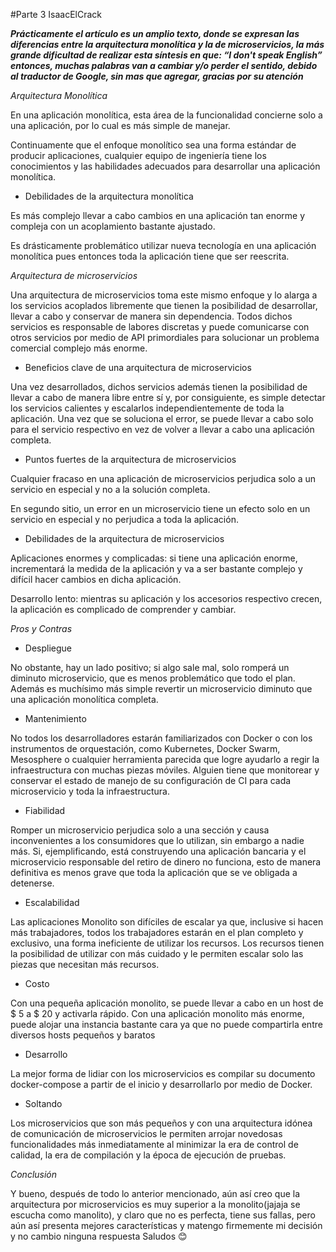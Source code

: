 #Parte 3 IsaacElCrack

**_Prácticamente el artículo es un amplio texto, donde se expresan las diferencias entre la arquitectura monolítica y la de microservicios, la más grande dificultad de realizar esta síntesis en que: “I don't speak English” entonces, muchas palabras van a cambiar y/o perder el sentido, debido al traductor de Google, sin mas que agregar, gracias por su atención_**

_Arquitectura Monolítica_

En una aplicación monolítica, esta área de la funcionalidad concierne solo a una aplicación, por lo cual es más simple de manejar. 

Continuamente que el enfoque monolítico sea una forma estándar de producir aplicaciones, cualquier equipo de ingeniería tiene los conocimientos y las habilidades adecuados para desarrollar una aplicación monolítica. 

- Debilidades de la arquitectura monolítica

Es más complejo llevar a cabo cambios en una aplicación tan enorme y compleja con un acoplamiento bastante ajustado. 

Es drásticamente problemático utilizar nueva tecnología en una aplicación monolítica pues entonces toda la aplicación tiene que ser reescrita. 

_Arquitectura de microservicios_

Una arquitectura de microservicios toma este mismo enfoque y lo alarga a los servicios acoplados libremente que tienen la posibilidad de desarrollar, llevar a cabo y conservar de manera sin dependencia. Todos dichos servicios es responsable de labores discretas y puede comunicarse con otros servicios por medio de API primordiales para solucionar un problema comercial complejo más enorme. 

- Beneficios clave de una arquitectura de microservicios 

Una vez desarrollados, dichos servicios además tienen la posibilidad de llevar a cabo de manera libre entre sí y, por consiguiente, es simple detectar los servicios calientes y escalarlos independientemente de toda la aplicación. Una vez que se soluciona el error, se puede llevar a cabo solo para el servicio respectivo en vez de volver a llevar a cabo una aplicación completa. 

- Puntos fuertes de la arquitectura de microservicios 

Cualquier fracaso en una aplicación de microservicios perjudica solo a un servicio en especial y no a la solución completa. 

En segundo sitio, un error en un microservicio tiene un efecto solo en un servicio en especial y no perjudica a toda la aplicación. 

- Debilidades de la arquitectura de microservicios 

Aplicaciones enormes y complicadas: si tiene una aplicación enorme, incrementará la medida de la aplicación y va a ser bastante complejo y difícil hacer cambios en dicha aplicación. 

Desarrollo lento: mientras su aplicación y los accesorios respectivo crecen, la aplicación es complicado de comprender y cambiar. 

_Pros y Contras_

- Despliegue 

No obstante, hay un lado positivo; si algo sale mal, solo romperá un diminuto microservicio, que es menos problemático que todo el plan. Además es muchísimo más simple revertir un microservicio diminuto que una aplicación monolítica completa. 

- Mantenimiento 

No todos los desarrolladores estarán familiarizados con Docker o con los instrumentos de orquestación, como Kubernetes, Docker Swarm, Mesosphere o cualquier herramienta parecida que logre ayudarlo a regir la infraestructura con muchas piezas móviles. Alguien tiene que monitorear y conservar el estado de manejo de su configuración de CI para cada microservicio y toda la infraestructura. 

- Fiabilidad 

Romper un microservicio perjudica solo a una sección y causa inconvenientes a los consumidores que lo utilizan, sin embargo a nadie más. Si, ejemplificando, está construyendo una aplicación bancaria y el microservicio responsable del retiro de dinero no funciona, esto de manera definitiva es menos grave que toda la aplicación que se ve obligada a detenerse. 

- Escalabilidad 

Las aplicaciones Monolito son difíciles de escalar ya que, inclusive si hacen más trabajadores, todos los trabajadores estarán en el plan completo y exclusivo, una forma ineficiente de utilizar los recursos. Los recursos tienen la posibilidad de utilizar con más cuidado y le permiten escalar solo las piezas que necesitan más recursos. 

- Costo 

Con una pequeña aplicación monolito, se puede llevar a cabo en un host de $ 5 a $ 20 y activarla rápido. Con una aplicación monolito más enorme, puede alojar una instancia bastante cara ya que no puede compartirla entre diversos hosts pequeños y baratos

- Desarrollo 

La mejor forma de lidiar con los microservicios es compilar su documento docker-compose a partir de el inicio y desarrollarlo por medio de Docker. 

- Soltando 

Los microservicios que son más pequeños y con una arquitectura idónea de comunicación de microservicios le permiten arrojar novedosas funcionalidades más inmediatamente al minimizar la era de control de calidad, la era de compilación y la época de ejecución de pruebas. 

_Conclusión_

Y bueno, después de todo lo anterior mencionado, aún así creo que la arquitectura por microservicios es muy superior a la monolito(jajaja se escucha como manolito), y claro que no es perfecta, tiene sus fallas, pero aún así presenta mejores características y matengo firmemente mi decisión y no cambio ninguna respuesta
Saludos 😊
